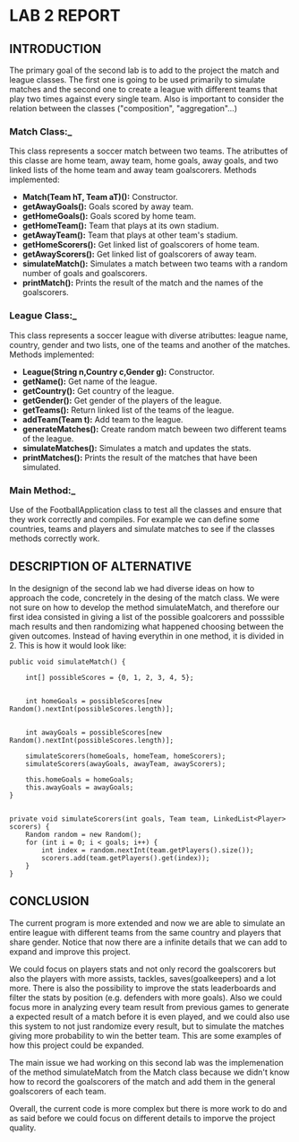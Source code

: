 # LAB 2 REPORT
## INTRODUCTION
The primary goal of the second lab is to add to the project the match and league classes. The first one is going to be used  primarily to simulate matches and the second one to create a league with different teams that play two times against every single team. Also is important to consider the relation between the classes ("composition", "aggregation"...)
### Match Class:_ 
This class represents a soccer match between two teams. The atributtes of this classe are home team, away team, home goals, away goals, and two linked lists of the home team and away team goalscorers. Methods implemented:
+ **Match(Team hT, Team aT)():** Constructor.
+ **getAwayGoals():** Goals scored by away team.
+ **getHomeGoals():** Goals scored by home team.
+ **getHomeTeam():** Team that plays at its own stadium.
+ **getAwayTeam():** Team that plays at other team's stadium.
+ **getHomeScorers():** Get linked list of goalscorers of home team.
+ **getAwayScorers():** Get linked list of goalscorers of away team.
+ **simulateMatch():** Simulates a match between two teams with a random number of goals and goalscorers.
+ **printMatch():** Prints the result of the match and the names of the goalscorers.
  
### League Class:_ 
This class represents a soccer league with diverse atributtes: league name, country, gender and two lists, one of the teams and another of the matches.
Methods implemented:

+ **League(String n,Country c,Gender g):** Constructor.
+ **getName():** Get name of the league.
+ **getCountry():** Get country of the league.
+ **getGender():** Get gender of the players of the league.
+ **getTeams():** Return linked list of the teams of the league.
+ **addTeam(Team t):** Add team to the league.
+ **generateMatches():** Create random match beween two different teams of the league.
+ **simulateMatches():** Simulates a match and updates the stats.
+ **printMatches():** Prints the result of the matches that have been simulated.

### Main Method:_ 
Use of the FootballApplication class to test all the classes and ensure that they work correctly and compiles. For example we can define some countries, teams and players and simulate matches to see if the classes methods correctly work.


## DESCRIPTION OF ALTERNATIVE
In the designign of the second lab we had diverse ideas on how to approach the code, concretely in the desing of the match class. We were not sure on how to develop the method simulateMatch, and therefore our first idea consisted in giving a list of the possible goalcorers and posssible mach results and then randomizing what happened choosing between the given outcomes. Instead of having everythin in one method, it is divided in 2. This is how it would look like:

```
public void simulateMatch() {
    
    int[] possibleScores = {0, 1, 2, 3, 4, 5};

    
    int homeGoals = possibleScores[new Random().nextInt(possibleScores.length)];

    
    int awayGoals = possibleScores[new Random().nextInt(possibleScores.length)];

    simulateScorers(homeGoals, homeTeam, homeScorers);
    simulateScorers(awayGoals, awayTeam, awayScorers);

    this.homeGoals = homeGoals;
    this.awayGoals = awayGoals;
}


private void simulateScorers(int goals, Team team, LinkedList<Player> scorers) {
    Random random = new Random();
    for (int i = 0; i < goals; i++) {
        int index = random.nextInt(team.getPlayers().size());
        scorers.add(team.getPlayers().get(index));
    }
}

```



## CONCLUSION
The current program is more extended and now we are able to simulate an entire league with different teams from the same country and players that share gender. Notice that now there are a infinite details that we can add to expand and improve this project. 

We could focus on players stats and not only record the goalscorers but also the players with more assists, tackles, saves(goalkeepers) and a lot more. There is also the possibility to improve the stats leaderboards and filter the stats by position (e.g. defenders with more goals). Also we could focus more in analyzing every team result from previous games to generate a expected result of a  match before it is even played, and we could also use this system to not just randomize every result, but to simulate the matches giving more probability to win the better team. This are some examples of how this project could be expanded.

The main issue we had working on this second lab was the implemenation of the method simulateMatch from the Match class because we didn't know how to record the goalscorers of the match and add them in the general goalscorers of each team. 

Overall, the current code is more complex but there is more work to do and as said before we could focus on different details to imporve the project quality.
